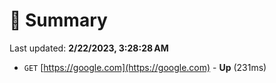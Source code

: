 # 📖 Summary
Last updated: **2/22/2023, 3:28:28 AM**

- `GET` [https://google.com](https://google.com) - **Up** (231ms)
